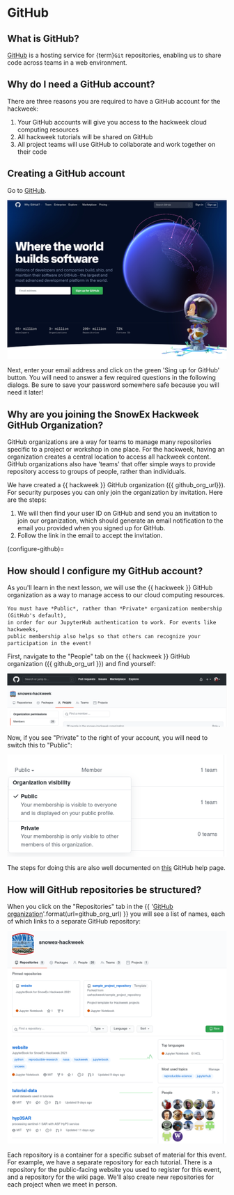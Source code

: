 # GitHub

## What is GitHub?
[GitHub](https://github.com) is a hosting service for {term}`Git` repositories, 
enabling us to share code across teams in a web environment. 

## Why do I need a GitHub account?

There are three reasons you are required to have a GitHub account for the hackweek:

1. Your GitHub accounts will give you access to the hackweek cloud computing resources
2. All hackweek tutorials will be shared on GitHub
3. All project teams will use GitHub to collaborate and work together on their code

## Creating a GitHub account

Go to [GitHub](https://github.com/).

![github-signup](../img/github-signup.jpg)

Next, enter your email address and click on the green 'Sing up for GitHub' button.
You will need to answer a few required questions in the following dialogs. 
Be sure to save your password somewhere safe because you will need it later!

## Why are you joining the SnowEx Hackweek GitHub Organization?

GitHub organizations are a way for teams to manage many repositories 
specific to a project or workshop in one place. For the hackweek, having 
an organization creates a central location to access all hackweek content. 
GitHub organizations also have 'teams' that offer simple ways to provide repository 
access to groups of people, rather than individuals.

We have created a {{ hackweek }} GitHub organization ({{ github_org_url}}). 
For security purposes you can only join the organization by invitation. 
Here are the steps:

1. We will then find your user ID on GitHub and send you an invitation to join our organization, 
   which should generate an email notification to the email you provided when you signed up for GitHub.
1. Follow the link in the email to accept the invitation.

(configure-github)=

## How should I configure my GitHub account?

As you'll learn in the next lesson, we will use the {{ hackweek }} GitHub 
organization as a way to manage access to our cloud computing resources.

```{attention}
You must have *Public*, rather than *Private* organization membership (GitHub's default), 
in order for our JupyterHub authentication to work. For events like hackweeks, 
public membership also helps so that others can recognize your participation in the event!
```

First, navigate to the "People" tab on the {{ hackweek }} GitHub organization 
({{ github_org_url }}) and find yourself:

![people-tab](../img/people-github.png)

Now, if you see "Private" to the right of your account, you will need to switch this to "Public":

![private-setting](../img/public-github.png)

The steps for doing this are also well documented on [this](https://help.github.com/en/articles/publicizing-or-hiding-organization-membership) GitHub help page.

## How will GitHub repositories be structured?

When you click on the "Repositories" tab in the {{ '[GitHub organization]({url})'.format(url=github_org_url) }}  you will see a list of names, each of which links to a separate GitHub repository:

![repos-tab](../img/repos.png)

Each repository is a container for a specific subset of material for this event. For example, we have a separate repository for each tutorial. There is a repository for the public-facing website you used to register for this event, and a repository for the wiki page. We'll also create new repositories for each project when we meet in person.
